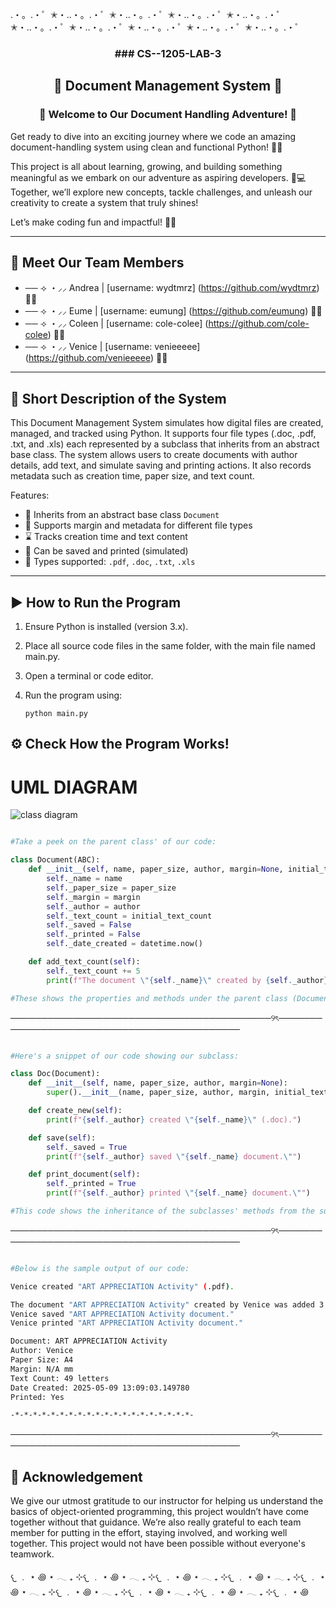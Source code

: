 .・。.・゜✭・..・。.・゜✭・..・。.・゜✭・..・。.・゜✭・..・。.・゜✭・..・。.・゜✭・..・。.・゜✭・..・。.・゜✭・..・。.・゜✭・..・。.・゜

<div align="center">

<h3> ### CS--1205-LAB-3 </h3>
<h2> 📝 Document Management System 📝 </h2>
<h3> 🎉 Welcome to Our Document Handling Adventure! 🚀 </h3>

</div>

Get ready to dive into an exciting journey where we code an amazing document-handling system using clean and functional Python! 🐍✨

This project is all about learning, growing, and building something meaningful as we embark on our adventure as aspiring developers. 🌱💻 Together, we’ll explore new concepts, tackle challenges, and unleash our creativity to create a system that truly shines!

Let’s make coding fun and impactful! 🎊💪

---

## 👥 Meet Our Team Members 

- ── ⟢ ・⸝⸝ Andrea | [username: wydtmrz] (https://github.com/wydtmrz) 💙🌼
- ── ⟢ ・⸝⸝ Eume   | [username: eumung] (https://github.com/eumung) 💜🌷
- ── ⟢ ・⸝⸝ Coleen | [username: cole-colee] (https://github.com/cole-colee) 🩷🌺
- ── ⟢ ・⸝⸝ Venice | [username: venieeeee] (https://github.com/venieeeee) 💛🌹

---

## 📄 Short Description of the System
This Document Management System simulates how digital files are created, managed, and tracked using Python. It supports four file types (.doc, .pdf, .txt, and .xls) each represented by a subclass that inherits from an abstract base class. The system allows users to create documents with author details, add text, and simulate saving and printing actions. It also records metadata such as creation time, paper size, and text count. 

   Features:
   - 🧠 Inherits from an abstract base class `Document`
   - 🧾 Supports margin and metadata for different file types
   - ⌛ Tracks creation time and text content
   - 💾 Can be saved and printed (simulated)
   - 📄 Types supported: `.pdf`, `.doc`, `.txt`, `.xls`

---

## ▶️ How to Run the Program
1. Ensure Python is installed (version 3.x).
2. Place all source code files in the same folder, with the main file named main.py.
3. Open a terminal or code editor.
4. Run the program using:

   ```
   python main.py
   ```

## ⚙️ Check How the Program Works!

# UML DIAGRAM
![class diagram](https://www.messenger.com/messenger_media/?attachment_id=9693614007426266&message_id=mid.%24gACIbP4iYX0ic5omqHWWtURbODvnD&thread_id=9600108896739144)

```python

#Take a peek on the parent class' of our code:

class Document(ABC):
    def __init__(self, name, paper_size, author, margin=None, initial_text_count=0):
        self._name = name
        self._paper_size = paper_size
        self._margin = margin
        self._author = author
        self._text_count = initial_text_count
        self._saved = False
        self._printed = False
        self._date_created = datetime.now()

    def add_text_count(self):
        self._text_count += 5
        print(f"The document \"{self._name}\" created by {self._author} was added 5 letters, total: {self._text_count} letters.")

#These shows the properties and methods under the parent class (Document)...
```

──────────────────────────────────────────୨ৎ────────────────────────────────────────────

```python

#Here's a snippet of our code showing our subclass:

class Doc(Document):
    def __init__(self, name, paper_size, author, margin=None):
        super().__init__(name, paper_size, author, margin, initial_text_count=240)

    def create_new(self):
        print(f"{self._author} created \"{self._name}\" (.doc).")

    def save(self):
        self._saved = True
        print(f"{self._author} saved \"{self._name} document.\"")

    def print_document(self):
        self._printed = True
        print(f"{self._author} printed \"{self._name} document.\"")

#This code shows the inheritance of the subclasses' methods from the superclass

```

──────────────────────────────────────────୨ৎ────────────────────────────────────────────

```bash

#Below is the sample output of our code:

Venice created "ART APPRECIATION Activity" (.pdf).

The document "ART APPRECIATION Activity" created by Venice was added 3 letters, total: 49 letters.
Venice saved "ART APPRECIATION Activity document."
Venice printed "ART APPRECIATION Activity document."

Document: ART APPRECIATION Activity
Author: Venice
Paper Size: A4
Margin: N/A mm
Text Count: 49 letters
Date Created: 2025-05-09 13:09:03.149780
Printed: Yes 

-*-*-*-*-*-*-*-*-*-*-*-*-*-*-*-*-*-*-*-*-

```

──────────────────────────────────────────୨ৎ────────────────────────────────────────────

## 🙏 Acknowledgement
We give our utmost gratitude to our instructor for helping us understand the basics of object-oriented programming, this project wouldn’t have come together without that guidance. We’re also really grateful to each team member for putting in the effort, staying involved, and working well together. This project would not have been possible without everyone's teamwork.

𐔌 ﹒ ⋆ ꩜ ⋆ 𓂃 ₊ ⊹𐔌 ﹒ ⋆ ꩜ ⋆ 𓂃 ₊ ⊹𐔌 ﹒ ⋆ ꩜ ⋆ 𓂃 ₊ ⊹𐔌 ﹒ ⋆ ꩜ ⋆ 𓂃 ₊ ⊹𐔌 ﹒ ⋆ ꩜ ⋆ 𓂃 ₊ ⊹𐔌 ﹒ ⋆ ꩜ ⋆ 𓂃 ₊ ⊹𐔌 ﹒ ⋆ ꩜ ⋆ 𓂃 ₊ ⊹𐔌 ﹒ ⋆ ꩜ ⋆ 𓂃 ₊ ⊹𐔌 ﹒ ⋆ ꩜ 
